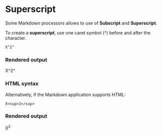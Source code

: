 # Superscript

Some Markdown processors allows to use of **Subscript** and **Superscript**.

To create a **superscript**, use one caret symbol (^) before and after the
character.
```
X^2^
```

### Rendered output

X^2^

### HTML syntax

Alternatively, if the Markdown application supports HTML:
```
X<sup>2</sup>
```

### Rendered output

X<sup>2</sup>
